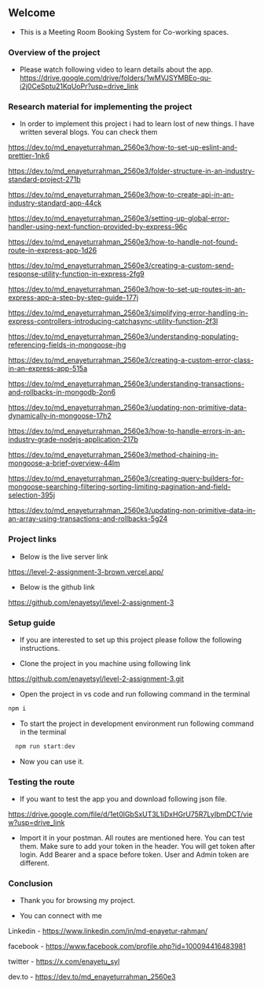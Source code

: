 ## Welcome

- This is a Meeting Room Booking System for Co-working spaces. 

### Overview of the project

- Please watch following video to learn details about the app. https://drive.google.com/drive/folders/1wMVJSYMBEo-qu-i2j0CeSptu21KqUoPr?usp=drive_link

### Research material for implementing the project

- In order to implement this project i had to learn lost of new things. I have written several blogs. You can check them 

https://dev.to/md_enayeturrahman_2560e3/how-to-set-up-eslint-and-prettier-1nk6

https://dev.to/md_enayeturrahman_2560e3/folder-structure-in-an-industry-standard-project-271b

https://dev.to/md_enayeturrahman_2560e3/how-to-create-api-in-an-industry-standard-app-44ck

https://dev.to/md_enayeturrahman_2560e3/setting-up-global-error-handler-using-next-function-provided-by-express-96c

https://dev.to/md_enayeturrahman_2560e3/how-to-handle-not-found-route-in-express-app-1d26

https://dev.to/md_enayeturrahman_2560e3/creating-a-custom-send-response-utility-function-in-express-2fg9

https://dev.to/md_enayeturrahman_2560e3/how-to-set-up-routes-in-an-express-app-a-step-by-step-guide-177j

https://dev.to/md_enayeturrahman_2560e3/simplifying-error-handling-in-express-controllers-introducing-catchasync-utility-function-2f3l

https://dev.to/md_enayeturrahman_2560e3/understanding-populating-referencing-fields-in-mongoose-jhg

https://dev.to/md_enayeturrahman_2560e3/creating-a-custom-error-class-in-an-express-app-515a

https://dev.to/md_enayeturrahman_2560e3/understanding-transactions-and-rollbacks-in-mongodb-2on6

https://dev.to/md_enayeturrahman_2560e3/updating-non-primitive-data-dynamically-in-mongoose-17h2

https://dev.to/md_enayeturrahman_2560e3/how-to-handle-errors-in-an-industry-grade-nodejs-application-217b

https://dev.to/md_enayeturrahman_2560e3/method-chaining-in-mongoose-a-brief-overview-44lm

https://dev.to/md_enayeturrahman_2560e3/creating-query-builders-for-mongoose-searching-filtering-sorting-limiting-pagination-and-field-selection-395j

https://dev.to/md_enayeturrahman_2560e3/updating-non-primitive-data-in-an-array-using-transactions-and-rollbacks-5g24

### Project links

- Below is the live server link

https://level-2-assignment-3-brown.vercel.app/

- Below is the github link 

https://github.com/enayetsyl/level-2-assignment-3

### Setup guide

- If you are interested to set up this project please follow the following instructions.

- Clone the project in you machine using following link

https://github.com/enayetsyl/level-2-assignment-3.git

- Open the project in vs code and run following command in the terminal

```javascript
npm i
```

- To start the project in development environment run following command in the terminal

```javascript
  npm run start:dev
```

- Now you can use it.

### Testing the route

- If you want to test the app you and download following json file.

https://drive.google.com/file/d/1et0lGbSxUT3L1iDxHGrU75R7LyIbmDCT/view?usp=drive_link

- Import it in your postman. All routes are mentioned here. You can test them. Make sure to add your token in the header. You will get token after login. Add Bearer and a space before token. User and Admin token are different. 

### Conclusion

- Thank you for browsing my project. 

- You can connect with me 

Linkedin - https://www.linkedin.com/in/md-enayetur-rahman/

facebook - https://www.facebook.com/profile.php?id=100094416483981

twitter - https://x.com/enayetu_syl

dev.to - https://dev.to/md_enayeturrahman_2560e3